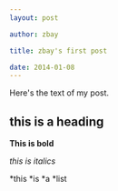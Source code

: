 ```yaml
---
layout: post

author: zbay

title: zbay's first post

date: 2014-01-08
---
```


Here's the text of my post.

## this is a heading

**This is bold**

*this is italics*

*this
*is
*a
*list
